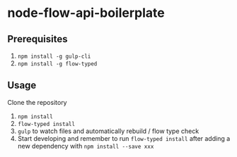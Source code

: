 # node-flow-api-boilerplate

## Prerequisites

1. `npm install -g gulp-cli`
2. `npm install -g flow-typed`

## Usage

Clone the repository

1. `npm install`
2. `flow-typed install`
3. `gulp` to watch files and automatically rebuild / flow type check
4. Start developing and remember to run `flow-typed install` after adding a new
dependency with `npm install --save xxx`
